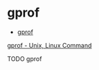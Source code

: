 # gprof

- [gprof](#gprof)

[gprof - Unix, Linux Command](https://www.tutorialspoint.com/unix_commands/gprof.htm)








TODO gprof